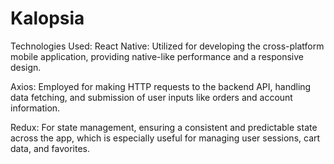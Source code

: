 # Kalopsia

Technologies Used:
React Native: Utilized for developing the cross-platform mobile application, providing native-like performance and a responsive design.

Axios: Employed for making HTTP requests to the backend API, handling data fetching, and submission of user inputs like orders and account information.

Redux: For state management, ensuring a consistent and predictable state across the app, which is especially useful for managing user sessions, cart data, and favorites.

